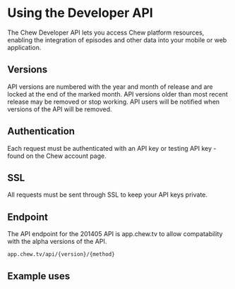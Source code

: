 # Using the Developer API

The Chew Developer API lets you access Chew platform resources, enabling the integration of episodes and other data into your mobile or web application. 

## Versions

API versions are numbered with the year and month of release and are locked at the end of the marked month. API versions older than most recent release may be removed or stop working. API users will be notified when versions of the API will be removed. 

## Authentication

Each request must be authenticated with an API key or testing API key - found on the Chew account page. 

## SSL

All requests must be sent through SSL to keep your API keys private. 

## Endpoint

The API endpoint for the 201405 API is app.chew.tv to allow compatability with the alpha versions of the API.

	app.chew.tv/api/{version}/{method}


## Example uses